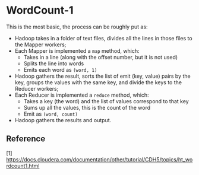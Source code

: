 # WordCount-1

This is the most basic, the process can be roughly put as:
- Hadoop takes in a folder of text files, divides all the lines in those files to the Mapper workers;
- Each Mapper is implemented a `map` method, which:
    - Takes in a line (along with the offset number, but it is not used)
    - Splits the line into words
    - Emits each word as `(word, 1)`
- Hadoop gathers the result, sorts the list of emit (key, value) pairs by the key, groups the values with the same key, and divide the keys to the Reducer workers;
- Each Reducer is implemented a `reduce` method, which:
    - Takes a key (the word) and the list of values correspond to that key
    - Sums up all the values, this is the count of the word
    - Emit as `(word, count)`
- Hadoop gathers the results and output.

## Reference

[1] https://docs.cloudera.com/documentation/other/tutorial/CDH5/topics/ht_wordcount1.html